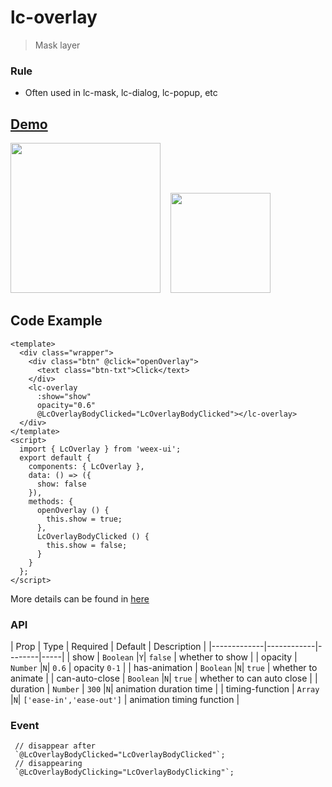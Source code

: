 # lc-overlay 

> Mask layer

### Rule
- Often used in lc-mask, lc-dialog, lc-popup, etc

## [Demo](https://h5.m.taobao.com/trip/lc-overlay/index.html?_wx_tpl=https%3A%2F%2Fh5.m.taobao.com%2Ftrip%2Flc-overlay%2Fdemo%2Findex.native-min.js)
<img src="https://gw.alipayobjects.com/zos/rmsportal/uVBoujAIcLFYDociannN.gif" width="240"/>&nbsp;&nbsp;&nbsp;&nbsp;<img src="https://img.alicdn.com/tfs/TB1rXrwSpXXXXb3aFXXXXXXXXXX-200-200.png" width="160"/>

## Code Example

```vue
<template>
  <div class="wrapper">
    <div class="btn" @click="openOverlay">
      <text class="btn-txt">Click</text>
    </div>
    <lc-overlay
      :show="show"
      opacity="0.6"
      @LcOverlayBodyClicked="LcOverlayBodyClicked"></lc-overlay>
  </div>
</template>
<script>
  import { LcOverlay } from 'weex-ui';
  export default {
    components: { LcOverlay },
    data: () => ({
      show: false
    }),
    methods: {
      openOverlay () {
        this.show = true;
      },
      LcOverlayBodyClicked () {
        this.show = false;
      }
    }
  };
</script>
```

More details can be found in [here](https://github.com/alibaba/weex-ui/blob/master/example/overlay/index.vue)


### API

| Prop | Type | Required | Default | Description |
|-------------|------------|--------|-----|
| show | `Boolean` |`Y`| `false` | whether to show  |
| opacity | `Number` |`N`| `0.6` | opacity `0-1` |
| has-animation | `Boolean` |`N`| `true` | whether to animate |
| can-auto-close | `Boolean` |`N`| `true` | whether to can auto close  |
| duration | `Number` | `300` |`N`| animation duration time |
| timing-function | `Array` |`N`| `['ease-in','ease-out']` | animation timing function |


### Event

```
 // disappear after
 `@LcOverlayBodyClicked="LcOverlayBodyClicked"`;
 // disappearing
 `@LcOverlayBodyClicking="LcOverlayBodyClicking"`;
```
